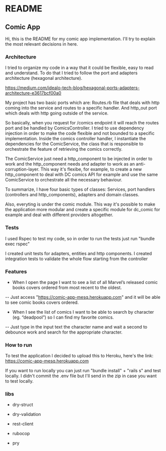 # README

## Comic App

Hi, this is the README for my comic app implementation. I'll try to explain the most relevant decisions in here.

### Architecture

I tried to organize my code in a way that it could be flexible, easy to read and understand.
To do that I tried to follow the port and adapters architecture (hexagonal architecture).

https://medium.com/idealo-tech-blog/hexagonal-ports-adapters-architecture-e3617bcf00a0

My project has two basic ports which are: Routes.rb file that deals with http coming into the service and routes to a specific handler. And http_out port which deals with http going outside of the service.

So basically, when you request for /comics endpoint it will reach the routes port and be handled by ComicsController. I tried to use dependency injection in order to make the code flexible and not bounded to a specific implementation. Inside the comics controller handler, I instantiate the dependencies for the ComicService, the class that is responsible to orchestrate the feature of retrieving the comics correctly.

The ComicService just need a http_component to be injected in order to work and the http_component needs and adapter to work as an anti-corruption-layer. This way it's flexibe, for example, to create a new http_component to deal with DC comics API for example and use the same ComicService to orchestrate all the necessary behaviour.

To summarize, I have four basic types of classes: Services, port handlers (controllers and http_components), adapters and domain classes.

Also, everyting is under the comic module. This way it's possible to make the application more modular and create a specific module for dc_comic for example and deal with different providers altogether.

### Tests

I used Rspec to test my code, so in order to run the tests just run "bundle exec rspec"

I created unit tests for adapters, entities and http components.
I created integration tests to validate the whole flow starting from the controller

### Features

 - When I open the page I want to see a list of all Marvel’s released comic books covers ordered from most recent to the oldest.

  -- Just access "https://comic-app-mesq.herokuapp.com" and it will be able to see comic books covers ordered.

 - When I see the list of comics I want to be able to search by character (eg. “deadpool”)
so I can find my favorite comics.

  -- Just type in the input text the character name and wait a second to debounce work and search for the appropriate character.

### How to run

To test the application I decided to upload this to Heroku, here's the link:
https://comic-app-mesq.herokuapp.com

If you want to run locally you can just run "bundle install" + "rails s" and test locally. I didn't commit the .env file but I'll send in the zip in case you want to test locally.

### libs

 - dry-struct

 - dry-validation

 - rest-client

 - rubocop

 - pry
